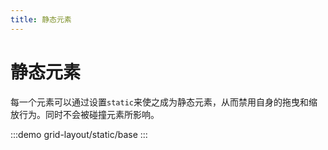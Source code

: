 ```yaml
---
title: 静态元素
---
```


# 静态元素

每一个元素可以通过设置`static`来使之成为静态元素，从而禁用自身的拖曳和缩放行为。同时不会被碰撞元素所影响。

:::demo
grid-layout/static/base
:::
